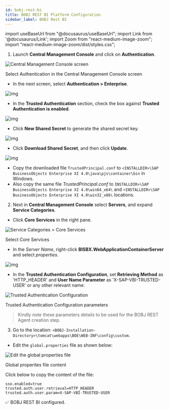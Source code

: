 ```yaml
---
id: bobj-rest-bi 
title: BOBJ REST BI Platform Configuration
sidebar_label: BOBJ Rest BI 
---
```


import useBaseUrl from "@docusaurus/useBaseUrl";
import Link from '@docusaurus/Link';
import Zoom from "react-medium-image-zoom";
import "react-medium-image-zoom/dist/styles.css";

1. Launch **Central Management Console** and click on **Authentication**.

<div class="center">
  <Zoom>
<img alt="Central Management Console screen" src={useBaseUrl('/doc-images/cms.png')}/>
  </Zoom>
	<p>Select Authentication in the Central Management Console screen</p>
</ div>


* In the next screen, select **Authentication > Enterprise**.

<div class="center">
  <Zoom>
<img alt="img" src={useBaseUrl('/doc-images/bobj-central-management-console.png')}/>
  </Zoom>
</ div>

* In the **Trusted Authentication** section, check the box against **Trusted Authentication is enabled**.

<div class="center">
  <Zoom>
<img alt="img" src={useBaseUrl('/doc-images/bobj-trusted1.png')}/>
  </Zoom>
</ div>

* Click **New Shared Secret** to generate the shared secret key.

<div class="center">
  <Zoom>
<img alt="img" src={useBaseUrl('/doc-images/bobj-trusted2.png')}/>
  </Zoom>
</ div>

* Click **Download Shared Secret**, and then click **Update**.

<div class="center">
  <Zoom>
<img alt="img" src={useBaseUrl('/doc-images/bobj-trusted3.png')}/>
  </Zoom>
</ div>

* Copy the downloaded file `TrustedPrincipal.conf` to `<INSTALLDIR>\SAP BusinessObjects Enterprise XI 4.0\java\pjs\container\bin` in Windows.
* Also copy the same file *TrustedPrincipal.conf* to `INSTALLDIR>\SAP BusinessObjects Enterprise XI 4.0\win64_x64\` and `<INSTALLDIR>\SAP BusinessObjects Enterprise XI 4.0\win32_x86\` locations.

2. Next in **Central Management Console** select **Servers**, and expand  **Service Categories**. 
  - Click **Core Services** in the right pane.

<div class="center">
  <Zoom>
<img alt="Service Categories > Core Services" src={useBaseUrl('/doc-images/core-services.png')}/>
  </Zoom>
	<p>Select Core Services</p>
</ div>


  - In the *Server Name*, right-click **BISBX.WebApplicationContainerServer** and select *properties*.

<div class="center">
  <Zoom>
<img alt="img" src={useBaseUrl('/doc-images/wac-services.png')}/>
  </Zoom>
</ div>

  - In the **Trusted Authentication Configuration**, set **Retrieving Method** as 'HTTP_HEADER' and **User Name Parameter** as 'X-SAP-VBI-TRUSTED-USER' or any other relevant name:

<div class="center">
  <Zoom>
<img alt="Trusted Authentication Configuration" src={useBaseUrl('/doc-images/trusted-auth-config.png')}/>
  </Zoom>
	<p>Trusted Authentication Configuration parameters</p>
</ div>

> Kindly note these parameters details to be used for the BOBJ REST Agent creation step.

3. Go to the location: `<BOBJ-Installation-Directory>\tomcat\webapps\BOE\WEB-INF\config\custom`.

 - Edit the `global.properties` file as shown below:
  
<div class="center">
  <Zoom>
<img alt="Edit the global properties file" src={useBaseUrl('/doc-images/global-properties-edit.png')}/>
  </Zoom>
	<p>Global properites file content</p>
</ div>


Click below to copy the content of the file:

  ```text
  sso.enabled=true 
  trusted.auth.user.retrieval=HTTP_HEADER 
  trusted.auth.user.param=X-SAP-VBI-TRUSTED-USER
  ```

:white_check_mark: BOBJ REST BI configured.
